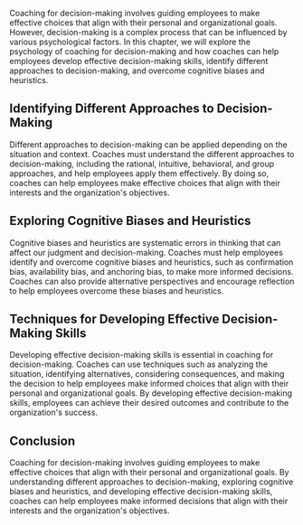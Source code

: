 
Coaching for decision-making involves guiding employees to make effective choices that align with their personal and organizational goals. However, decision-making is a complex process that can be influenced by various psychological factors. In this chapter, we will explore the psychology of coaching for decision-making and how coaches can help employees develop effective decision-making skills, identify different approaches to decision-making, and overcome cognitive biases and heuristics.

Identifying Different Approaches to Decision-Making
---------------------------------------------------

Different approaches to decision-making can be applied depending on the situation and context. Coaches must understand the different approaches to decision-making, including the rational, intuitive, behavioral, and group approaches, and help employees apply them effectively. By doing so, coaches can help employees make effective choices that align with their interests and the organization's objectives.

Exploring Cognitive Biases and Heuristics
-----------------------------------------

Cognitive biases and heuristics are systematic errors in thinking that can affect our judgment and decision-making. Coaches must help employees identify and overcome cognitive biases and heuristics, such as confirmation bias, availability bias, and anchoring bias, to make more informed decisions. Coaches can also provide alternative perspectives and encourage reflection to help employees overcome these biases and heuristics.

Techniques for Developing Effective Decision-Making Skills
----------------------------------------------------------

Developing effective decision-making skills is essential in coaching for decision-making. Coaches can use techniques such as analyzing the situation, identifying alternatives, considering consequences, and making the decision to help employees make informed choices that align with their personal and organizational goals. By developing effective decision-making skills, employees can achieve their desired outcomes and contribute to the organization's success.

Conclusion
----------

Coaching for decision-making involves guiding employees to make effective choices that align with their personal and organizational goals. By understanding different approaches to decision-making, exploring cognitive biases and heuristics, and developing effective decision-making skills, coaches can help employees make informed decisions that align with their interests and the organization's objectives.

